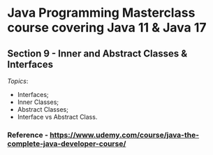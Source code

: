 # Java Programming Masterclass course covering Java 11 & Java 17

## Section 9 - Inner and Abstract Classes & Interfaces

*Topics*:

- Interfaces;
- Inner Classes;
- Abstract Classes;
- Interface vs Abstract Class.


### Reference - <https://www.udemy.com/course/java-the-complete-java-developer-course/>